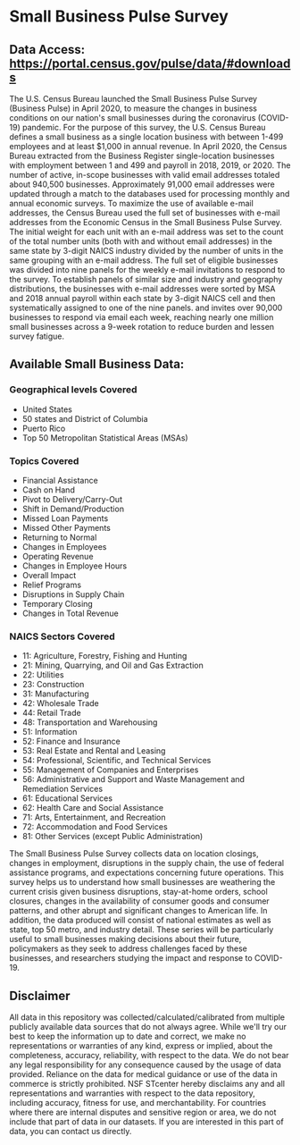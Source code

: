 <!--
 * @Author: your name
 * @Date: 2020-07-23 18:37:37
 * @LastEditTime: 2020-07-23 18:47:52
 * @LastEditors: Please set LastEditors
 * @Description: In User Settings Edit
 * @FilePath: \github_test\sbps.md
--> 
# Small Business Pulse Survey 

## Data Access: https://portal.census.gov/pulse/data/#downloads

The U.S. Census Bureau launched the Small Business Pulse Survey (Business Pulse) in April 2020, to measure the changes in business conditions on our nation's small businesses during the coronavirus (COVID-19) pandemic. For the purpose of this survey, the U.S. Census Bureau defines a small business as a single location business with between 1-499 employees and at least $1,000 in annual revenue. In April 2020, the Census Bureau extracted from the Business Register single-location businesses with employment between 1 and 499 and payroll in 2018, 2019, or 2020. The number of active, in-scope businesses with valid email addresses totaled about 940,500 businesses. Approximately 91,000 email addresses were updated through a match to the databases used for processing monthly and annual economic surveys.
To maximize the use of available e-mail addresses, the Census Bureau used the full set of businesses with e-mail addresses from the Economic Census in the Small Business Pulse Survey. The initial weight for each unit with an e-mail address was set to the count of the total number units (both with and without email addresses) in the same state by 3-digit NAICS industry divided by the number of units in the same grouping with an e-mail address.
The full set of eligible businesses was divided into nine panels for the weekly e-mail invitations to respond to the survey. To establish panels of similar size and industry and geography distributions, the businesses with e-mail addresses were sorted by MSA and 2018 annual payroll within each state by 3-digit NAICS cell and then systematically assigned to one of the nine panels. and invites over 90,000 businesses to respond via email each week, reaching nearly one million small businesses across a 9-week rotation to reduce burden and lessen survey fatigue.

## Available Small Business Data: 
### Geographical levels Covered

- United States
- 50 states and District of Columbia
- Puerto Rico
- Top 50 Metropolitan Statistical Areas (MSAs)

### Topics Covered

- Financial Assistance
- Cash on Hand
- Pivot to Delivery/Carry-Out
- Shift in Demand/Production
- Missed Loan Payments
- Missed Other Payments
- Returning to Normal
- Changes in Employees
- Operating Revenue
- Changes in Employee Hours
- Overall Impact
- Relief Programs
- Disruptions in Supply Chain
- Temporary Closing
- Changes in Total Revenue

### NAICS Sectors Covered

- 11: Agriculture, Forestry, Fishing and Hunting
- 21: Mining, Quarrying, and Oil and Gas Extraction
- 22: Utilities
- 23: Construction
- 31: Manufacturing
- 42: Wholesale Trade
- 44: Retail Trade
- 48: Transportation and Warehousing
- 51: Information
- 52: Finance and Insurance
- 53: Real Estate and Rental and Leasing
- 54: Professional, Scientific, and Technical Services
- 55: Management of Companies and Enterprises
- 56: Administrative and Support and Waste Management and Remediation Services
- 61: Educational Services
- 62: Health Care and Social Assistance
- 71: Arts, Entertainment, and Recreation
- 72: Accommodation and Food Services
- 81: Other Services (except Public Administration)

The Small Business Pulse Survey collects data on location closings, changes in employment, disruptions in the supply chain, the use of federal assistance programs, and expectations concerning future operations. This survey helps us to understand how small businesses are weathering the current crisis given business disruptions, stay-at-home orders, school closures, changes in the availability of consumer goods and consumer patterns, and other abrupt and significant changes to American life. In addition, the data produced will consist of national estimates as well as state, top 50 metro, and industry detail. These series will be particularly useful to small businesses making decisions about their future, policymakers as they seek to address challenges faced by these businesses, and researchers studying the impact and response to COVID-19.

## Disclaimer
All data in this repository was collected/calculated/calibrated from multiple publicly available data sources that do not always agree. While we'll try our best to keep the information up to date and correct, we make no representations or warranties of any kind, express or implied, about the completeness, accuracy, reliability, with respect to the data. We do not bear any legal responsibility for any consequence caused by the usage of data provided. Reliance on the data for medical guidance or use of the data in commerce is strictly prohibited. NSF STcenter hereby disclaims any and all representations and warranties with respect to the data repository, including accuracy, fitness for use, and merchantability. 
For countries where there are internal disputes and sensitive region or area, we do not include that part of data in our datasets. If you are interested in this part of data, you can contact us directly.